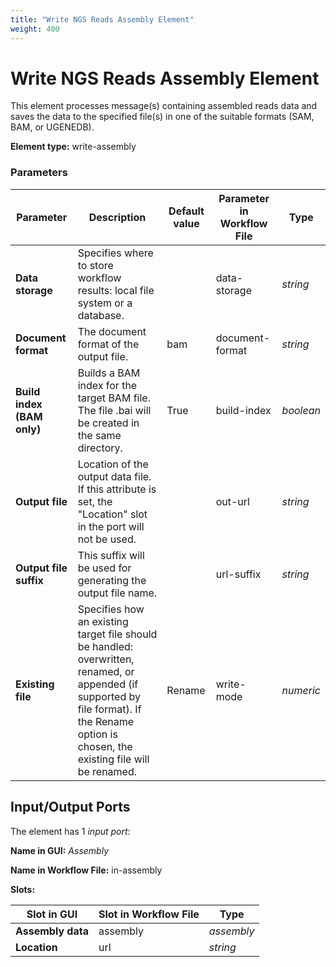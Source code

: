 ```yaml
---
title: "Write NGS Reads Assembly Element"
weight: 400
---
```


# Write NGS Reads Assembly Element

This element processes message(s) containing assembled reads data and saves the data to the specified file(s) in one of the suitable formats (SAM, BAM, or UGENEDB).

**Element type:** write-assembly

### Parameters

| Parameter              | Description                                                                                              | Default value | Parameter in Workflow File | Type    |
|------------------------|----------------------------------------------------------------------------------------------------------|---------------|----------------------------|---------|
| **Data storage**       | Specifies where to store workflow results: local file system or a database.                               |               | data-storage               | _string_ |
| **Document format**    | The document format of the output file.                                                                   | bam           | document-format            | _string_ |
| **Build index (BAM only)** | Builds a BAM index for the target BAM file. The file .bai will be created in the same directory.     | True          | build-index                | _boolean_ |
| **Output file**        | Location of the output data file. If this attribute is set, the "Location" slot in the port will not be used. |               | out-url                    | _string_ |
| **Output file suffix** | This suffix will be used for generating the output file name.                                            |               | url-suffix                 | _string_ |
| **Existing file**      | Specifies how an existing target file should be handled: overwritten, renamed, or appended (if supported by file format). If the Rename option is chosen, the existing file will be renamed. | Rename        | write-mode                 | _numeric_ |

## Input/Output Ports

The element has 1 _input port_:

**Name in GUI:** _Assembly_

**Name in Workflow File:** in-assembly

**Slots:**

| Slot in GUI   | Slot in Workflow File | Type       |
|---------------|-----------------------|------------|
| **Assembly data** | assembly              | _assembly_ |
| **Location**  | url                   | _string_   |